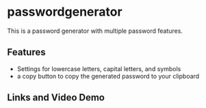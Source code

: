 # passwordgenerator
This is a password generator with multiple password features.
## Features
- Settings for lowercase letters, capital letters, and symbols
- a copy button to copy the generated password to your clipboard
## Links and Video Demo
